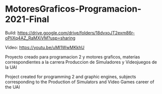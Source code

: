 # MotoresGraficos-Programacion-2021-Final
Build: https://drive.google.com/drive/folders/18dvxoJT2exm86r-oPliXq4AZ_RaMXiVM?usp=sharing

Video: https://youtu.be/uMI1WwMKkhU

Proyecto creado para programacion 2 y motores graficos, materias correspondientes a la carrera Produccion de Simuladores y Videojuegos de la UAI

Project created for programming 2 and graphic engines, subjects corresponding to the Production of Simulators and Video Games career of the UAI
